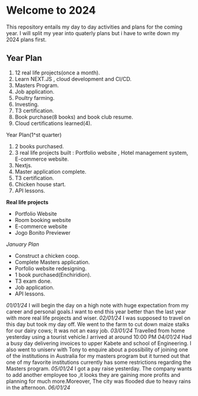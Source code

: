 # Welcome to 2024
This repository entails my day to day activities and plans for the coming year. I will split my year into quaterly plans but i have to write down my 2024 plans first.

## Year Plan
1. 12 real life projects(once a month).
2. Learn NEXT.JS , cloud development and CI/CD.
3. Masters Program.
4. Job application.
5. Poultry farming.
6. Investing.
7. T3 certification.
8. Book purchase(8 books) and book club resume.
9. Cloud certifications learned(4).

Year Plan(1^st quarter)
1. 2 books purchased.
2. 3 real life projects built : Portfolio website , Hotel management system, E-commerce website.
3. Nextjs.
4. Master application complete.
5. T3 certification.
6. Chicken house start.
7. API lessons.
   

**Real life projects**
- Portfolio Website
- Room booking website
- E-commerce website
- Jogo Bonito Previewer


*January Plan*
- Construct a chicken coop.
- Complete Masters application.
- Porfolio website redesigning.
- 1 book purchased(Enchiridion).
- T3 exam done.
- Job application.
- API lessons.

_01/01/24_
I will begin the day on a high note with huge expectation from my career and personal goals.I want to end this year better than the last year with more real life projects and wiser.
_02/01/24_
I was supposed to travel on this day but took my day off. We went to the farm to cut down maize stalks for our dairy cows; It was not an easy job.
_03/01/24_
Travelled from home yesterday using a tourist vehicle.I arrived at around 10:00 PM 
_04/01/24_
Had a busy day delivering invoices to upper Kabete and school of Engineering. I also went to uniserv with Tony to enquire about a possibility of joining one of the institutions in Australia for my masters program but it turned out that one of my favorite institutions currently has some restrictions regarding the Masters program.
_05/01/24_
I got a pay raise yesterday. The company wants to add another employee too ,it looks they are gaining more profits and planning for much more.Moreover, The city was flooded due to heavy rains in the afternoon.
_06/01/24_

